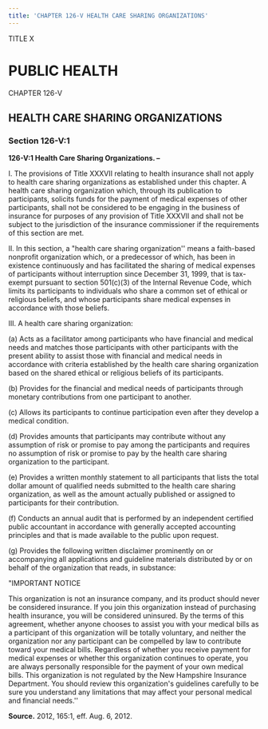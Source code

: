 ```yaml
---
title: 'CHAPTER 126-V HEALTH CARE SHARING ORGANIZATIONS'
---
```


TITLE X
                                             
PUBLIC HEALTH
=============

CHAPTER 126-V
                                             
HEALTH CARE SHARING ORGANIZATIONS
---------------------------------

### Section 126-V:1

 **126-V:1 Health Care Sharing Organizations. –**
                                             
 I. The provisions of Title XXXVII relating to health insurance shall
not apply to health care sharing organizations as established under this
chapter. A health care sharing organization which, through its
publication to participants, solicits funds for the payment of medical
expenses of other participants, shall not be considered to be engaging
in the business of insurance for purposes of any provision of Title
XXXVII and shall not be subject to the jurisdiction of the insurance
commissioner if the requirements of this section are met.
                                             
 II. In this section, a "health care sharing organization'' means a
faith-based nonprofit organization which, or a predecessor of which, has
been in existence continuously and has facilitated the sharing of
medical expenses of participants without interruption since December 31,
1999, that is tax-exempt pursuant to section 501(c)(3) of the Internal
Revenue Code, which limits its participants to individuals who share a
common set of ethical or religious beliefs, and whose participants share
medical expenses in accordance with those beliefs.
                                             
 III. A health care sharing organization:
                                             
 (a) Acts as a facilitator among participants who have financial
and medical needs and matches those participants with other participants
with the present ability to assist those with financial and medical
needs in accordance with criteria established by the health care sharing
organization based on the shared ethical or religious beliefs of its
participants.
                                             
 (b) Provides for the financial and medical needs of participants
through monetary contributions from one participant to another.
                                             
 (c) Allows its participants to continue participation even after
they develop a medical condition.
                                             
 (d) Provides amounts that participants may contribute without any
assumption of risk or promise to pay among the participants and requires
no assumption of risk or promise to pay by the health care sharing
organization to the participant.
                                             
 (e) Provides a written monthly statement to all participants that
lists the total dollar amount of qualified needs submitted to the health
care sharing organization, as well as the amount actually published or
assigned to participants for their contribution.
                                             
 (f) Conducts an annual audit that is performed by an independent
certified public accountant in accordance with generally accepted
accounting principles and that is made available to the public upon
request.
                                             
 (g) Provides the following written disclaimer prominently on or
accompanying all applications and guideline materials distributed by or
on behalf of the organization that reads, in substance:

"IMPORTANT NOTICE


                                             
 This organization is not an insurance company, and its product
should never be considered insurance. If you join this organization
instead of purchasing health insurance, you will be considered
uninsured. By the terms of this agreement, whether anyone chooses to
assist you with your medical bills as a participant of this organization
will be totally voluntary, and neither the organization nor any
participant can be compelled by law to contribute toward your medical
bills. Regardless of whether you receive payment for medical expenses or
whether this organization continues to operate, you are always
personally responsible for the payment of your own medical bills. This
organization is not regulated by the New Hampshire Insurance Department.
You should review this organization's guidelines carefully to be sure
you understand any limitations that may affect your personal medical and
financial needs.''

**Source.** 2012, 165:1, eff. Aug. 6, 2012.
